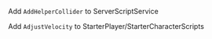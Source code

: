 Add `AddHelperCollider` to ServerScriptService

Add `AdjustVelocity` to StarterPlayer/StarterCharacterScripts
